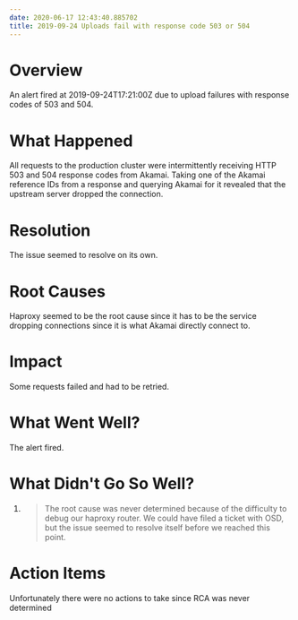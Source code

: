 ```yaml
---
date: 2020-06-17 12:43:40.885702
title: 2019-09-24 Uploads fail with response code 503 or 504
---
```

# <span dir="ltr">Overview</span>

<span dir="ltr">An alert fired at 2019-09-24T17:21:00Z due to upload
failures with response codes of 503 and 504.</span>

# <span dir="ltr">What Happened</span>

<span dir="ltr">All requests to the production cluster were
intermittently receiving HTTP 503 and 504 response codes from Akamai.
Taking one of the Akamai reference IDs from a response and querying
Akamai for it revealed that the upstream server dropped the
connection.</span>

# <span dir="ltr">Resolution</span>

<span dir="ltr">The issue seemed to resolve on its own.</span>

# <span dir="ltr">Root Causes</span>

<span dir="ltr">Haproxy seemed to be the root cause since it has to be
the service dropping connections since it is what Akamai directly
connect to.</span>

# <span dir="ltr">Impact</span>

<span dir="ltr">Some requests failed and had to be retried.</span>

# <span dir="ltr">What Went Well?</span>

<span dir="ltr">The alert fired.</span>

# <span dir="ltr">What Didn't Go So Well?</span>

1.  > <span dir="ltr">The root cause was never determined because of the
    > difficulty to debug our haproxy router. We could have filed a
    > ticket with OSD, but the issue seemed to resolve itself before we
    > reached this point.</span>

# <span dir="ltr">Action Items</span>

<span dir="ltr">Unfortunately there were no actions to take since RCA
was never determined</span>

<span dir="ltr"></span>

<span dir="ltr"></span>
